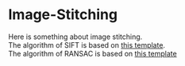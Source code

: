 # Image-Stitching
Here is something about image stitching.  
The algorithm of SIFT is based on [this template](https://github.com/svent/sift).   
The algorithm of RANSAC is based on [this template](https://blog.csdn.net/luoshixian099/article/details/50217655)  
